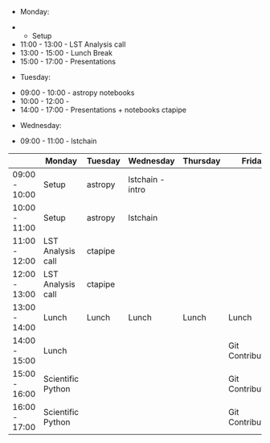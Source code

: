 * Monday:
-  - Setup
- 11:00 - 13:00 - LST Analysis call
- 13:00 - 15:00 - Lunch Break
- 15:00 - 17:00 - Presentations

* Tuesday:
- 09:00 - 10:00 - astropy notebooks
- 10:00 - 12:00 -
- 14:00 - 17:00 - Presentations + notebooks ctapipe

* Wednesday:
- 09:00 - 11:00 - lstchain

| | Monday  | Tuesday | Wednesday  | Thursday  | Friday  |
|---|---|---|---|---|---|
| 09:00 - 10:00  | Setup  | astropy  | lstchain - intro  |   |
| 10:00 - 11:00  | Setup  |  astropy | lstchain  |   |
| 11:00 - 12:00  | LST Analysis call  | ctapipe  |   |   |   |
| 12:00 - 13:00  | LST Analysis call  | ctapipe  |   |   |   |
| 13:00 - 14:00   | Lunch | Lunch | Lunch | Lunch | Lunch |
| 14:00 - 15:00   | Lunch |   |   |   | Git Contributions  |
| 15:00 - 16:00   | Scientific Python  |   |   |   | Git Contributions  |
| 16:00 - 17:00   | Scientific Python   |   |   |   |  Git Contributions |
